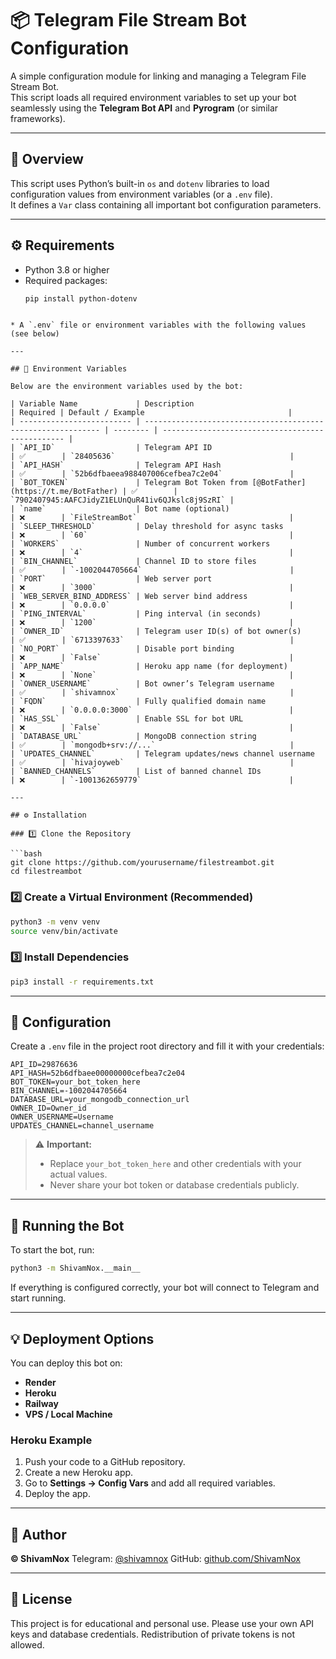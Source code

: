 
# 📦 Telegram File Stream Bot Configuration

A simple configuration module for linking and managing a Telegram File Stream Bot.  
This script loads all required environment variables to set up your bot seamlessly using the **Telegram Bot API** and **Pyrogram** (or similar frameworks).

---

## 🧠 Overview

This script uses Python’s built-in `os` and `dotenv` libraries to load configuration values from environment variables (or a `.env` file).  
It defines a `Var` class containing all important bot configuration parameters.

---

## ⚙️ Requirements

- Python 3.8 or higher  
- Required packages:
  ```bash
  pip install python-dotenv
````

* A `.env` file or environment variables with the following values (see below)

---

## 📁 Environment Variables

Below are the environment variables used by the bot:

| Variable Name             | Description                                                  | Required | Default / Example                                |
| ------------------------- | ------------------------------------------------------------ | -------- | ------------------------------------------------ |
| `API_ID`                  | Telegram API ID                                              | ✅        | `28405636`                                       |
| `API_HASH`                | Telegram API Hash                                            | ✅        | `52b6dfbaeea988407006cefbea7c2e04`               |
| `BOT_TOKEN`               | Telegram Bot Token from [@BotFather](https://t.me/BotFather) | ✅        | `7902407945:AAFCJidyZ1ELUnQuR41iv6QJkslc8j9SzRI` |
| `name`                    | Bot name (optional)                                          | ❌        | `FileStreamBot`                                  |
| `SLEEP_THRESHOLD`         | Delay threshold for async tasks                              | ❌        | `60`                                             |
| `WORKERS`                 | Number of concurrent workers                                 | ❌        | `4`                                              |
| `BIN_CHANNEL`             | Channel ID to store files                                    | ✅        | `-1002044705664`                                 |
| `PORT`                    | Web server port                                              | ❌        | `3000`                                           |
| `WEB_SERVER_BIND_ADDRESS` | Web server bind address                                      | ❌        | `0.0.0.0`                                        |
| `PING_INTERVAL`           | Ping interval (in seconds)                                   | ❌        | `1200`                                           |
| `OWNER_ID`                | Telegram user ID(s) of bot owner(s)                          | ✅        | `6713397633`                                     |
| `NO_PORT`                 | Disable port binding                                         | ❌        | `False`                                          |
| `APP_NAME`                | Heroku app name (for deployment)                             | ❌        | `None`                                           |
| `OWNER_USERNAME`          | Bot owner’s Telegram username                                | ✅        | `shivamnox`                                      |
| `FQDN`                    | Fully qualified domain name                                  | ❌        | `0.0.0.0:3000`                                   |
| `HAS_SSL`                 | Enable SSL for bot URL                                       | ❌        | `False`                                          |
| `DATABASE_URL`            | MongoDB connection string                                    | ✅        | `mongodb+srv://...`                              |
| `UPDATES_CHANNEL`         | Telegram updates/news channel username                       | ✅        | `hivajoyweb`                                     |
| `BANNED_CHANNELS`         | List of banned channel IDs                                   | ❌        | `-1001362659779`                                 |

---

## ⚙️ Installation

### 1️⃣ Clone the Repository

```bash
git clone https://github.com/yourusername/filestreambot.git
cd filestreambot
````

### 2️⃣ Create a Virtual Environment (Recommended)

```bash
python3 -m venv venv
source venv/bin/activate
```

### 3️⃣ Install Dependencies

```bash
pip3 install -r requirements.txt
```

---

## 🧾 Configuration

Create a `.env` file in the project root directory and fill it with your credentials:

```env
API_ID=29876636
API_HASH=52b6dfbaee00000000cefbea7c2e04
BOT_TOKEN=your_bot_token_here
BIN_CHANNEL=-1002044705664
DATABASE_URL=your_mongodb_connection_url
OWNER_ID=Owner_id
OWNER_USERNAME=Username
UPDATES_CHANNEL=channel_username
```

> ⚠️ **Important:**
>
> * Replace `your_bot_token_here` and other credentials with your actual values.
> * Never share your bot token or database credentials publicly.

---

## 🚀 Running the Bot

To start the bot, run:

```bash
python3 -m ShivamNox.__main__
```

If everything is configured correctly, your bot will connect to Telegram and start running.

---

## 💡 Deployment Options

You can deploy this bot on:

* **Render**
* **Heroku**
* **Railway**
* **VPS / Local Machine**

### Heroku Example

1. Push your code to a GitHub repository.
2. Create a new Heroku app.
3. Go to **Settings → Config Vars** and add all required variables.
4. Deploy the app.

---

## 👤 Author

**© ShivamNox**
Telegram: [@shivamnox](https://t.me/shivamnox)
GitHub: [github.com/ShivamNox](https://github.com/ShivamNox)

---

## 📝 License

This project is for educational and personal use.
Please use your own API keys and database credentials.
Redistribution of private tokens is not allowed.
